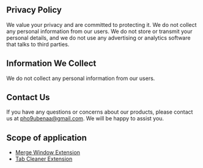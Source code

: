 ## Privacy Policy

We value your privacy and are committed to protecting it. We do not collect any personal information from our users. We do not store or transmit your personal details, and we do not use any advertising or analytics software that talks to third parties.

## Information We Collect

We do not collect any personal information from our users.

## Contact Us

If you have any questions or concerns about our products, please contact us at pho9ubenaa@gmail.com. We will be happy to assist you.

## Scope of application
* [Merge Window Extension](https://chrome.google.com/webstore/detail/merge-window-extension/fijodggmkbkjcmlpkpahjpepngppdppb?hl=en-GB&authuser=0)
* [Tab Cleaner Extension](https://chrome.google.com/webstore/detail/tab-cleaner-extension/lbechddallmndemekdkfkmfjcbloehco?hl=en-GB&authuser=0)
